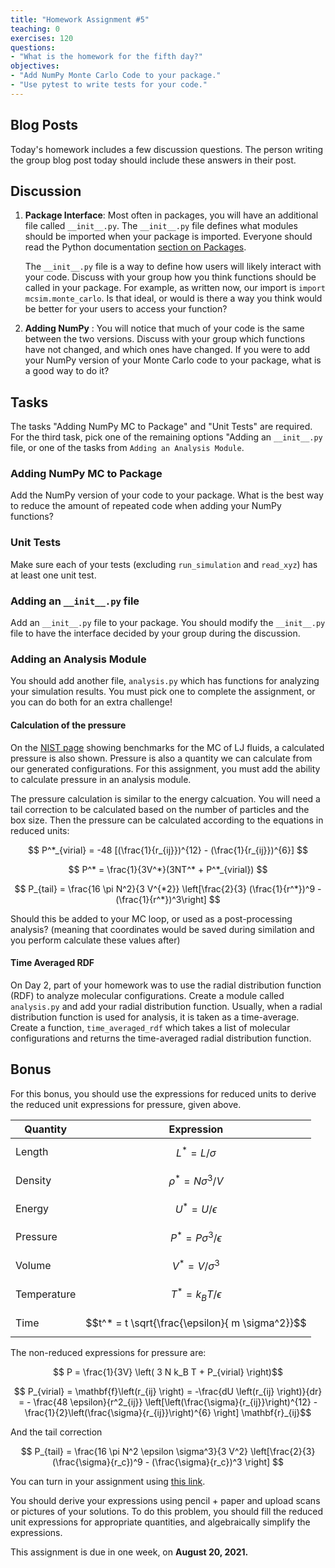 ```yaml
---
title: "Homework Assignment #5"
teaching: 0
exercises: 120
questions:
- "What is the homework for the fifth day?"
objectives:
- "Add NumPy Monte Carlo Code to your package."
- "Use pytest to write tests for your code."
---
```



<script type="text/javascript" async
  src="https://cdnjs.cloudflare.com/ajax/libs/mathjax/2.7.7/MathJax.js?config=TeX-MML-AM_CHTML">
</script>
  
  
## Blog Posts
Today's homework includes a few discussion questions. 
The person writing the group blog post today should include these answers in their post.

## Discussion

1. **Package Interface**: Most often in packages, you will have an additional file called `__init__.py`. 
The `__init__.py` file defines what modules should be imported when your package is imported.
Everyone should read the Python documentation [section on Packages](https://docs.python.org/3/tutorial/modules.html#packages). 

    The `__init__.py` file is a way to define how users will likely interact with your code. 
    Discuss with your group how you think functions should be called in your package.
    For example, as written now, our import is `import mcsim.monte_carlo`. 
    Is that ideal, or would is there a way you think would be better for your users to access your function?

1. **Adding NumPy** : You will notice that much of your code is the same between the two versions.
    Discuss with your group which functions have not changed, and which ones have changed.
    If you were to add your NumPy version of your Monte Carlo code to your package, what is a good way to do it? 

## Tasks

The tasks "Adding NumPy MC to Package" and "Unit Tests" are required. 
For the third task, pick one of the remaining options "Adding an `__init__.py` file, or one of the tasks 
from `Adding an Analysis Module`.

### Adding NumPy MC to Package

Add the NumPy version of your code to your package. 
What is the best way to reduce the amount of repeated code when adding your NumPy functions?

### Unit Tests
Make sure each of your tests (excluding `run_simulation` and `read_xyz`) has at least one unit test. 

### Adding an `__init__.py` file
Add an `__init__.py` file to your package. 
You should modify the `__init__.py` file to have the interface decided by your group during the discussion.


### Adding an Analysis Module

You should add another file, `analysis.py` which has functions for analyzing your simulation results.
You must pick one to complete the assignment, or you can do both for an extra challenge!

#### Calculation of the pressure

On the [NIST page](https://mmlapps.nist.gov/srs/LJ_PURE/mc.htm) showing benchmarks for the MC of LJ fluids, 
a calculated pressure is also shown. 
Pressure is also a quantity we can calculate from our generated configurations.
For this assignment, you must add the ability to calculate pressure in an analysis module.

The pressure calculation is similar to the energy calcuation.
You will need a tail correction to be calculated based on the number of particles and the box size.
Then the pressure can be calculated according to the equations in reduced units:

$$ P^*_{virial} = -48 [(\frac{1}{r_{ij}})^{12} - (\frac{1}{r_{ij}})^{6}] $$

$$ 
P^* = \frac{1}{3V^*}(3NT^* + P^*_{virial}) 
$$



$$
P_{tail} = \frac{16 \pi N^2}{3 V^{*2}} \left[\frac{2}{3} (\frac{1}{r^*})^9 - (\frac{1}{r^*})^3\right] 
$$

Should this be added to your MC loop, or used as a post-processing analysis? (meaning that coordinates would be saved during similation and you perform calculate these values after)


#### Time Averaged RDF
On Day 2, part of your homework was to use the radial distribution function (RDF) to analyze molecular configurations.
Create a module called `analysis.py` and add your radial distribution function.
Usually, when a radial distribution function is used for analysis, it is taken as a time-average.
Create a function, `time_averaged_rdf` which takes a list of molecular configurations and returns the time-averaged radial distribution function.

## Bonus

For this bonus, you should use the expressions for reduced units to derive the reduced unit expressions for pressure, given above.

Quantity    | Expression
------------|------------
Length      | $$L^*=L / \sigma$$
Density     | $$\rho^* = N \sigma^3 / V$$
Energy      | $$U^* = U / \epsilon$$
Pressure    | $$P^* = P \sigma^3 / \epsilon$$
Volume      | $$V^* = V / \sigma^3 $$
Temperature | $$T^* = k_{B} T / \epsilon $$
Time        | $$t^* = t \sqrt{\frac{\epsilon}{ m \sigma^2}}$$

The non-reduced expressions for pressure are:

$$ P = \frac{1}{3V} \left( 3 N k_B T + P_{virial} \right)$$

$$ P_{virial} = \mathbf{f}\left(r_{ij} \right) = -\frac{dU \left(r_{ij} \right)}{dr} = - \frac{48 \epsilon}{r^2_{ij}} \left[\left(\frac{\sigma}{r_{ij}}\right)^{12} -\frac{1}{2}\left(\frac{\sigma}{r_{ij}}\right)^{6} \right] \mathbf{r}_{ij}$$

And the tail correction

$$
P_{tail} = \frac{16 \pi N^2 \epsilon \sigma^3}{3 V^2} 
\left[\frac{2}{3} (\frac{\sigma}{r_c})^9 - (\frac{\sigma}{r_c})^3 \right]
$$

You can turn in your assignment using [this link](https://classroom.github.com/a/GadiK1os).

You should derive your expressions using pencil + paper and upload scans or pictures of your solutions.
To do this problem, you should fill the reduced unit expressions for appropriate quantities, and algebraically simplify the expressions.

This assignment is due in one week, on **August 20, 2021.**

